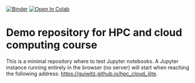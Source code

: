 [![Binder](https://mybinder.org/badge_logo.svg)](https://mybinder.org/v2/gh/guiwitz/hpc_cloud_jlite/main)
[![Open In Colab](https://colab.research.google.com/assets/colab-badge.svg)](https://colab.research.google.com/github/guiwitz/hpc_cloud_jlite/blob/main/Demo_notebook.ipynb)

# Demo repository for HPC and cloud computing course

This is a minimal repository where to test Jupyter notebooks. A Jupyter instance running entirely in the browser (no server) will start when reaching the following address: https://guiwitz.github.io/hpc_cloud_jlite.

